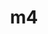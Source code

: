 ---
title: "m4"
layout: cache
categories: [package, develop-2023-11-19]
meta: {"versions": ["1.4.19"], "compilers": ["apple-clang@=15.0.0", "cce@=15.0.1", "gcc@=10.3.0", "gcc@=11.1.0", "gcc@=11.3.0", "gcc@=11.4.0", "gcc@=12.3.0", "gcc@=7.3.1", "gcc@=7.5.0", "gcc@=9.4.0", "oneapi@=2023.2.0"], "oss": ["amzn2", "rhel8", "sle_hpc15", "ubuntu18.04", "ubuntu20.04", "ubuntu22.04", "ventura"], "platforms": ["darwin", "linux"], "targets": ["aarch64", "neoverse_n1", "neoverse_v1", "ppc64le", "x86_64_v3", "x86_64_v4", "zen4"], "stacks": ["aws-isc", "aws-isc-aarch64", "build_systems", "data-vis-sdk", "e4s", "e4s-cray-rhel", "e4s-cray-sles", "e4s-neoverse_v1", "e4s-oneapi", "e4s-power", "e4s-rocm-external", "gpu-tests", "ml-darwin-aarch64-mps", "ml-linux-x86_64-cpu", "ml-linux-x86_64-cuda", "ml-linux-x86_64-rocm", "radiuss", "radiuss-aws", "radiuss-aws-aarch64", "root", "tutorial"], "num_specs": 15, "num_specs_by_stack": {"root": 15, "ml-darwin-aarch64-mps": 1, "radiuss-aws-aarch64": 2, "aws-isc-aarch64": 2, "radiuss-aws": 1, "aws-isc": 1, "e4s-cray-rhel": 1, "build_systems": 1, "radiuss": 1, "e4s-cray-sles": 1, "e4s-neoverse_v1": 1, "e4s-power": 1, "data-vis-sdk": 1, "gpu-tests": 1, "e4s": 1, "e4s-rocm-external": 1, "e4s-oneapi": 1, "ml-linux-x86_64-cuda": 1, "ml-linux-x86_64-cpu": 1, "ml-linux-x86_64-rocm": 1, "tutorial": 2}}
spec_details: [{"hash": "z5vxsyfr2pcswrhsojvr5twdho7y24to", "compiler": "apple-clang@=15.0.0", "versions": ["1.4.19"], "os": "ventura", "platform": "darwin", "target": "aarch64", "variants": ["build_system=autotools", "patches=9dc5fbd,bfdffa7", "+sigsegv"], "stacks": ["root", "ml-darwin-aarch64-mps"], "size": "-", "tarball": "https://binaries.spack.io/develop-2023-11-19/build_cache/darwin-ventura-aarch64/apple-clang-15.0.0/m4-1.4.19/darwin-ventura-aarch64-apple-clang-15.0.0-m4-1.4.19-z5vxsyfr2pcswrhsojvr5twdho7y24to.spack"}, {"hash": "35wic5goz63ypm6obl2phxalr7bujkja", "compiler": "gcc@=7.3.1", "versions": ["1.4.19"], "os": "amzn2", "platform": "linux", "target": "aarch64", "variants": ["build_system=autotools", "patches=9dc5fbd,bfdffa7", "+sigsegv"], "stacks": ["radiuss-aws-aarch64", "root", "aws-isc-aarch64"], "size": "-", "tarball": "https://binaries.spack.io/develop-2023-11-19/build_cache/linux-amzn2-aarch64/gcc-7.3.1/m4-1.4.19/linux-amzn2-aarch64-gcc-7.3.1-m4-1.4.19-35wic5goz63ypm6obl2phxalr7bujkja.spack"}, {"hash": "z2ev6frhshnkuhowzwn5pdrj7umowxtz", "compiler": "gcc@=7.3.1", "versions": ["1.4.19"], "os": "amzn2", "platform": "linux", "target": "neoverse_n1", "variants": ["build_system=autotools", "patches=9dc5fbd,bfdffa7", "+sigsegv"], "stacks": ["radiuss-aws-aarch64", "root", "aws-isc-aarch64"], "size": "-", "tarball": "https://binaries.spack.io/develop-2023-11-19/build_cache/linux-amzn2-neoverse_n1/gcc-7.3.1/m4-1.4.19/linux-amzn2-neoverse_n1-gcc-7.3.1-m4-1.4.19-z2ev6frhshnkuhowzwn5pdrj7umowxtz.spack"}, {"hash": "vfnoh3enwx5gy4mjlpg5bql4xgjzf3yn", "compiler": "gcc@=7.3.1", "versions": ["1.4.19"], "os": "amzn2", "platform": "linux", "target": "x86_64_v3", "variants": ["build_system=autotools", "patches=9dc5fbd,bfdffa7", "+sigsegv"], "stacks": ["radiuss-aws", "root", "aws-isc"], "size": "-", "tarball": "https://binaries.spack.io/develop-2023-11-19/build_cache/linux-amzn2-x86_64_v3/gcc-7.3.1/m4-1.4.19/linux-amzn2-x86_64_v3-gcc-7.3.1-m4-1.4.19-vfnoh3enwx5gy4mjlpg5bql4xgjzf3yn.spack"}, {"hash": "hhvx44osqqbji6shqenjtk6jba25gpfu", "compiler": "cce@=15.0.1", "versions": ["1.4.19"], "os": "rhel8", "platform": "linux", "target": "zen4", "variants": ["build_system=autotools", "patches=9dc5fbd,bfdffa7", "+sigsegv"], "stacks": ["e4s-cray-rhel", "root"], "size": "-", "tarball": "https://binaries.spack.io/develop-2023-11-19/build_cache/linux-rhel8-zen4/cce-15.0.1/m4-1.4.19/linux-rhel8-zen4-cce-15.0.1-m4-1.4.19-hhvx44osqqbji6shqenjtk6jba25gpfu.spack"}, {"hash": "wgr2d3dhfnu25o6pwewlvom7jzfnaavw", "compiler": "gcc@=7.5.0", "versions": ["1.4.19"], "os": "ubuntu18.04", "platform": "linux", "target": "x86_64_v3", "variants": ["build_system=autotools", "patches=9dc5fbd,bfdffa7", "+sigsegv"], "stacks": ["build_systems", "root", "radiuss"], "size": "-", "tarball": "https://binaries.spack.io/develop-2023-11-19/build_cache/linux-ubuntu18.04-x86_64_v3/gcc-7.5.0/m4-1.4.19/linux-ubuntu18.04-x86_64_v3-gcc-7.5.0-m4-1.4.19-wgr2d3dhfnu25o6pwewlvom7jzfnaavw.spack"}, {"hash": "cipfekxzuahyhd5hbrzwzloihgnelied", "compiler": "gcc@=10.3.0", "versions": ["1.4.19"], "os": "sle_hpc15", "platform": "linux", "target": "x86_64_v4", "variants": ["build_system=autotools", "patches=9dc5fbd,bfdffa7", "+sigsegv"], "stacks": ["root", "e4s-cray-sles"], "size": "-", "tarball": "https://binaries.spack.io/develop-2023-11-19/build_cache/linux-sle_hpc15-x86_64_v4/gcc-10.3.0/m4-1.4.19/linux-sle_hpc15-x86_64_v4-gcc-10.3.0-m4-1.4.19-cipfekxzuahyhd5hbrzwzloihgnelied.spack"}, {"hash": "4csld3vfvmaddmcwhuuhyuglmms5zds3", "compiler": "gcc@=11.4.0", "versions": ["1.4.19"], "os": "ubuntu20.04", "platform": "linux", "target": "neoverse_v1", "variants": ["build_system=autotools", "patches=9dc5fbd,bfdffa7", "+sigsegv"], "stacks": ["e4s-neoverse_v1", "root"], "size": "-", "tarball": "https://binaries.spack.io/develop-2023-11-19/build_cache/linux-ubuntu20.04-neoverse_v1/gcc-11.4.0/m4-1.4.19/linux-ubuntu20.04-neoverse_v1-gcc-11.4.0-m4-1.4.19-4csld3vfvmaddmcwhuuhyuglmms5zds3.spack"}, {"hash": "e7qfzvw65pt235dqjfqhxlzdhcw4epux", "compiler": "gcc@=9.4.0", "versions": ["1.4.19"], "os": "ubuntu20.04", "platform": "linux", "target": "ppc64le", "variants": ["build_system=autotools", "patches=9dc5fbd,bfdffa7", "+sigsegv"], "stacks": ["root", "e4s-power"], "size": "-", "tarball": "https://binaries.spack.io/develop-2023-11-19/build_cache/linux-ubuntu20.04-ppc64le/gcc-9.4.0/m4-1.4.19/linux-ubuntu20.04-ppc64le-gcc-9.4.0-m4-1.4.19-e7qfzvw65pt235dqjfqhxlzdhcw4epux.spack"}, {"hash": "aucotamasdetuxzj4z3qc7qdffjs5aif", "compiler": "gcc@=11.1.0", "versions": ["1.4.19"], "os": "ubuntu20.04", "platform": "linux", "target": "x86_64_v3", "variants": ["build_system=autotools", "patches=9dc5fbd,bfdffa7", "+sigsegv"], "stacks": ["data-vis-sdk", "gpu-tests", "root"], "size": "-", "tarball": "https://binaries.spack.io/develop-2023-11-19/build_cache/linux-ubuntu20.04-x86_64_v3/gcc-11.1.0/m4-1.4.19/linux-ubuntu20.04-x86_64_v3-gcc-11.1.0-m4-1.4.19-aucotamasdetuxzj4z3qc7qdffjs5aif.spack"}, {"hash": "wxef7mmm3k3lfn2tsmwl4juceomu3dly", "compiler": "gcc@=11.4.0", "versions": ["1.4.19"], "os": "ubuntu20.04", "platform": "linux", "target": "x86_64_v3", "variants": ["build_system=autotools", "patches=9dc5fbd,bfdffa7", "+sigsegv"], "stacks": ["e4s", "root", "e4s-rocm-external"], "size": "-", "tarball": "https://binaries.spack.io/develop-2023-11-19/build_cache/linux-ubuntu20.04-x86_64_v3/gcc-11.4.0/m4-1.4.19/linux-ubuntu20.04-x86_64_v3-gcc-11.4.0-m4-1.4.19-wxef7mmm3k3lfn2tsmwl4juceomu3dly.spack"}, {"hash": "5onl24rhsvuis5tu4kcolie5ui36khev", "compiler": "oneapi@=2023.2.0", "versions": ["1.4.19"], "os": "ubuntu20.04", "platform": "linux", "target": "x86_64_v3", "variants": ["build_system=autotools", "patches=9dc5fbd,bfdffa7", "+sigsegv"], "stacks": ["root", "e4s-oneapi"], "size": "-", "tarball": "https://binaries.spack.io/develop-2023-11-19/build_cache/linux-ubuntu20.04-x86_64_v3/oneapi-2023.2.0/m4-1.4.19/linux-ubuntu20.04-x86_64_v3-oneapi-2023.2.0-m4-1.4.19-5onl24rhsvuis5tu4kcolie5ui36khev.spack"}, {"hash": "nwrta227x4w4uqinxodd3uvhbtiymig7", "compiler": "gcc@=11.3.0", "versions": ["1.4.19"], "os": "ubuntu22.04", "platform": "linux", "target": "x86_64_v3", "variants": ["build_system=autotools", "patches=9dc5fbd,bfdffa7", "+sigsegv"], "stacks": ["ml-linux-x86_64-cuda", "root", "ml-linux-x86_64-cpu", "ml-linux-x86_64-rocm"], "size": "-", "tarball": "https://binaries.spack.io/develop-2023-11-19/build_cache/linux-ubuntu22.04-x86_64_v3/gcc-11.3.0/m4-1.4.19/linux-ubuntu22.04-x86_64_v3-gcc-11.3.0-m4-1.4.19-nwrta227x4w4uqinxodd3uvhbtiymig7.spack"}, {"hash": "kpelhjz36fpyraslmf7mvo2wuh3aw2tg", "compiler": "gcc@=11.4.0", "versions": ["1.4.19"], "os": "ubuntu22.04", "platform": "linux", "target": "x86_64_v3", "variants": ["build_system=autotools", "patches=9dc5fbd,bfdffa7", "+sigsegv"], "stacks": ["tutorial", "root"], "size": "-", "tarball": "https://binaries.spack.io/develop-2023-11-19/build_cache/linux-ubuntu22.04-x86_64_v3/gcc-11.4.0/m4-1.4.19/linux-ubuntu22.04-x86_64_v3-gcc-11.4.0-m4-1.4.19-kpelhjz36fpyraslmf7mvo2wuh3aw2tg.spack"}, {"hash": "fkkn7wqsnkuxhyc3lcndjzylnzoeyxgl", "compiler": "gcc@=12.3.0", "versions": ["1.4.19"], "os": "ubuntu22.04", "platform": "linux", "target": "x86_64_v3", "variants": ["build_system=autotools", "patches=9dc5fbd,bfdffa7", "+sigsegv"], "stacks": ["tutorial", "root"], "size": "-", "tarball": "https://binaries.spack.io/develop-2023-11-19/build_cache/linux-ubuntu22.04-x86_64_v3/gcc-12.3.0/m4-1.4.19/linux-ubuntu22.04-x86_64_v3-gcc-12.3.0-m4-1.4.19-fkkn7wqsnkuxhyc3lcndjzylnzoeyxgl.spack"}]
---